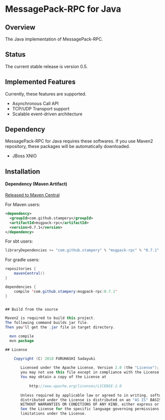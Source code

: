 MessagePack-RPC for Java
========================

## Overview

The Java implementation of MessagePack-RPC.

## Status

The current stable release is version 0.5.

## Implemented Features

Currently, these features are supported.

  - Asynchronous Call API
  - TCP/UDP Transport support
  - Scalable event-driven architecture

## Dependency

MessagePack-RPC for Java requires these softwares.
If you use Maven2 repository, these packages will be automatically downloaded.

  - JBoss XNIO

## Installation

#### Dependency (Maven Artifact)
[Released to Maven Central](https://search.maven.org/#search%7Cga%7C1%7Ca%3A%22msgpack-rpc%22)

For Maven users:
```xml
<dependency>
  <groupId>com.github.stampery</groupId>
  <artifactId>msgpack-rpc</artifactId>
  <version>0.7.1</version>
</dependency>
```

For sbt users:
```java
libraryDependencies += "com.github.stampery" % "msgpack-rpc" % "0.7.1"
```

For gradle users:
```java
repositories {
    mavenCentral()
}

dependencies {
    compile 'com.github.stampery:msgpack-rpc:0.7.1'
}


## Build from the source

Maven2 is required to build this project.
The following command builds jar file.
Then you'll get the .jar file in target directory.

  mvn compile
  mvn package

## License

    Copyright (C) 2010 FURUHASHI Sadayuki
    
       Licensed under the Apache License, Version 2.0 (the "License");
       you may not use this file except in compliance with the License.
       You may obtain a copy of the License at
    
           http://www.apache.org/licenses/LICENSE-2.0
    
       Unless required by applicable law or agreed to in writing, software
       distributed under the License is distributed on an "AS IS" BASIS,
       WITHOUT WARRANTIES OR CONDITIONS OF ANY KIND, either express or implied.
       See the License for the specific language governing permissions and
       limitations under the License.
    
